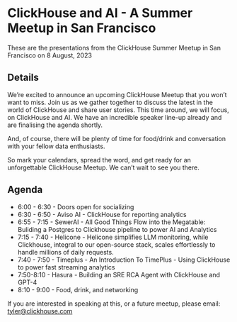 # ClickHouse and AI - A Summer Meetup in San Francisco
These are the presentations from the ClickHouse Summer Meetup in San Francisco on 8 August, 2023

## Details

We’re excited to announce an upcoming ClickHouse Meetup that you won’t want to miss. Join us as we gather together to discuss the latest in the world of ClickHouse and share user stories. This time around, we will focus, on ClickHouse and AI. We have an incredible speaker line-up already and are finalising the agenda shortly.

And, of course, there will be plenty of time for food/drink and conversation with your fellow data enthusiasts.

So mark your calendars, spread the word, and get ready for an unforgettable ClickHouse Meetup. We can’t wait to see you there.

## Agenda
* 6:00 - 6:30 - Doors open for socializing
* 6:30 - 6:50 - Aviso AI - ClickHouse for reporting analytics
* 6:55 - 7:15 - SewerAI - All Good Things Flow into the Megatable: Buliding a Postgres to Clickhouse pipeline to power AI and Analytics
* 7:15 - 7:40 - Helicone - Helicone simplifies LLM monitoring, while Clickhouse, integral to our open-source stack, scales effortlessly to handle millions of daily requests.
* 7:40 - 7:50 - Timeplus - An Introduction To TimePlus - Using ClickHouse to power fast streaming analytics
* 7:50-8:10 - Hasura - Building an SRE RCA Agent with ClickHouse and GPT-4
* 8:10 - 9:00 - Food, drink, and networking

If you are interested in speaking at this, or a future meetup, please email: tyler@clickhouse.com
